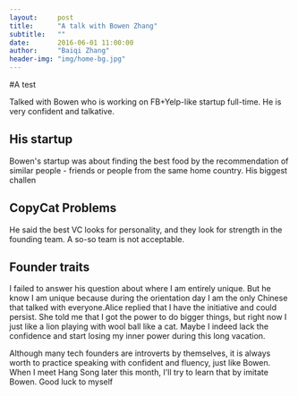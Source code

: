 ```yaml
---
layout:     post
title:      "A talk with Bowen Zhang"
subtitle:   ""
date:       2016-06-01 11:00:00
author:     "Baiqi Zhang"
header-img: "img/home-bg.jpg"
---
```


#A test

<p>Talked with Bowen who is working on FB+Yelp-like startup full-time. He is very confident and talkative.  </p>

<h2 class="section-heading">His startup</h2>

<p>Bowen's startup was about finding the best food by the recommendation of similar people - friends or people from the same home country. His biggest challen</p>

<h2 class="section-heading">CopyCat Problems</h2>

<p>He said the best VC looks for personality, and they look for strength in the founding team. A so-so team is not acceptable. </p>

<h2 class="section-heading">Founder traits</h2>

<p>I failed to answer his question about where I am entirely unique. But he know I am unique because during the orientation day I am the only Chinese that talked with everyone.Alice replied that I have the initiative and could persist. She told me that I got the power to do bigger things, but right now I just like a lion playing with wool ball like a cat. Maybe I indeed lack the confidence and start losing my inner power during this long vacation.</p>

<p>Although many tech founders are introverts by themselves, it is always worth to practice speaking with confident and fluency, just like Bowen. When I meet Hang Song later this month, I'll try to learn that by imitate Bowen. Good luck to myself </p>

<!-- <h2 class="section-heading">The Final Frontier</h2>

<p>There can be no thought of finishing for ‘aiming for the stars.’ Both figuratively and literally, it is a task to occupy the generations. And no matter how much progress one makes, there is always the thrill of just beginning.</p>

<p>There can be no thought of finishing for ‘aiming for the stars.’ Both figuratively and literally, it is a task to occupy the generations. And no matter how much progress one makes, there is always the thrill of just beginning.</p>

<blockquote>The dreams of yesterday are the hopes of today and the reality of tomorrow. Science has not yet mastered prophecy. We predict too much for the next year and yet far too little for the next ten.</blockquote>

<p>Spaceflights cannot be stopped. This is not the work of any one man or even a group of men. It is a historical process which mankind is carrying out in accordance with the natural laws of human development.</p>

<h2 class="section-heading">Reaching for the Stars</h2>

<p>As we got further and further away, it [the Earth] diminished in size. Finally it shrank to the size of a marble, the most beautiful you can imagine. That beautiful, warm, living object looked so fragile, so delicate, that if you touched it with a finger it would crumble and fall apart. Seeing this has to change a man.</p>

<a href="#">
    <img src="{{ site.baseurl }}/img/post-sample-image.jpg" alt="Post Sample Image">
</a>
<span class="caption text-muted">To go places and do things that have never been done before – that’s what living is all about.</span>

<p>Space, the final frontier. These are the voyages of the Starship Enterprise. Its five-year mission: to explore strange new worlds, to seek out new life and new civilizations, to boldly go where no man has gone before.</p>

<p>As I stand out here in the wonders of the unknown at Hadley, I sort of realize there’s a fundamental truth to our nature, Man must explore, and this is exploration at its greatest.</p>

<p>Placeholder text by <a href="http://spaceipsum.com/">Space Ipsum</a>. Photographs by <a href="https://www.flickr.com/photos/nasacommons/">NASA on The Commons</a>.</p> -->
